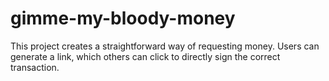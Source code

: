 # gimme-my-bloody-money
This project creates a straightforward way of requesting money. Users can generate a link, which others can click to directly sign the correct transaction.
